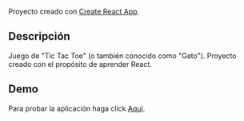 Proyecto creado con [Create React App](https://github.com/facebook/create-react-app).

## Descripción

Juego de "Tic Tac Toe" (o también conocido como "Gato"). Proyecto creado con el propósito de aprender React.

## Demo

Para probar la aplicación haga click [Aquí](https://evehh.github.io/02_react_tictactoe/).
